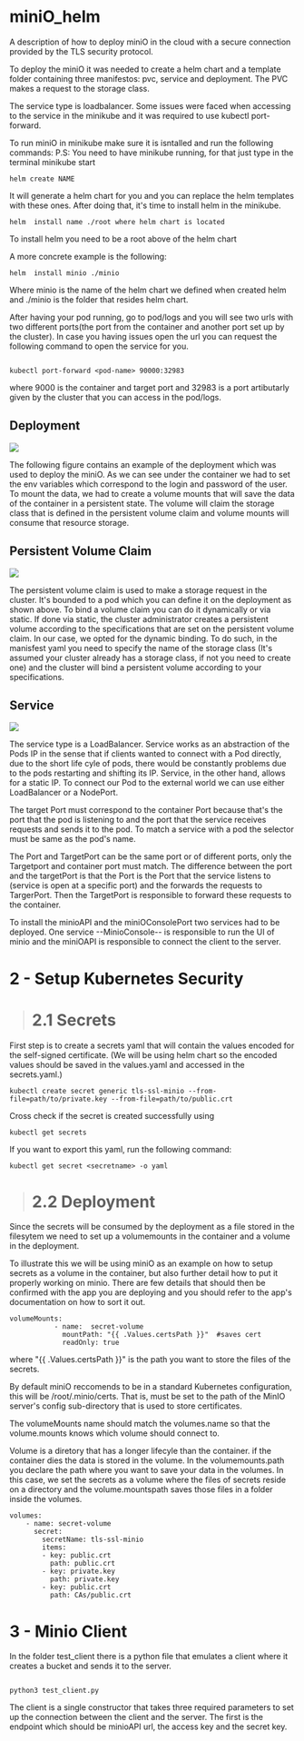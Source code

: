 # miniO_helm
A description of how to deploy miniO in the cloud with a secure connection provided by the TLS security protocol.


To deploy the miniO it was needed to create a helm chart and a template folder containing three manifestos: pvc, service and deployment.
The PVC makes a request to the storage class. 

The service type is loadbalancer. Some issues were faced when accessing to the service in the minikube and it was required to use kubectl port-forward. 

To run miniO in minikube make sure it is isntalled and run the following commands:
P.S: You need to have minikube running, for that just type in the terminal minikube start
```
helm create NAME

```
It will generate a helm chart for you and you can replace the helm templates with these ones.
After doing that, it's time to install helm in the minikube.

```
helm  install name ./root where helm chart is located

```
To install helm you need to be a root above of the helm chart

A more concrete example is the following:

```
helm  install minio ./minio

```
Where minio is the name of the helm chart we defined when created helm and ./minio is the folder that resides helm chart.

After having your pod running, go to pod/logs and you will see two urls with two different ports(the port from the container and another port set up by the cluster).
In case you having issues open the url you can request the following command to open the service for you.


```

kubectl port-forward <pod-name> 90000:32983

```
where 9000 is the container and target port and 32983 is a port artibutarly given by the cluster that you can access in the pod/logs.

## Deployment

![](deployment.PNG)


The following figure contains an example of the deployment which was used to deploy the miniO. As we can see under the container we had to set the env variables which correspond to the login and password of the user. To mount the data, we had to create a volume mounts that will save the data of the container in a persistent state. The volume will claim the storage class that is defined in the persistent volume claim and volume mounts will consume that resource storage.


## Persistent Volume Claim

![](pvc.PNG)

The persistent volume claim is used to make a storage request in the cluster. It's bounded to a pod which you can define it on the deployment as shown above. To bind a volume claim you can do it dynamically or via static. If done via static, the cluster administrator creates a persistent volume according to the specifications that are set on the persistent volume claim. In our case, we opted for the dynamic binding. To do such, in the manisfest yaml you need to specify the name of the storage class (It's assumed your cluster already has a storage class, if not you need to create one) and the cluster will bind a persistent volume according to your specifications.

## Service

![](service.PNG)

The service type is a LoadBalancer. Service works as an abstraction of the Pods IP in the sense that if clients wanted to connect with a Pod directly, due to the short life cyle of pods, there would be constantly problems due to the pods restarting and shifting its IP. Service, in the other hand, allows for a static IP. To connect our Pod to the external world we can use either LoadBalancer or a NodePort. 

The target Port must correspond to the container Port because that's the port that the pod is listening to and the port that the service receives requests and sends it to the pod. To match a service with a pod the selector must be same as the pod's name.

The Port and TargetPort can be the same port or of different ports, only the Targetport and container port must match. The difference between the port and the targetPort is that the Port is the Port that the service listens to (service is open at a specific port) and the forwards the requests to TargerPort. Then the TargetPort is responsible to forward these requests to the container.


To install the minioAPI and the miniOConsolePort two services had to be deployed. One service --MinioConsole-- is responsible to run the UI of minio and the miniOAPI is responsible to connect the client to the server.


# 2 - Setup Kubernetes Security

> # 2.1 Secrets

First step is to create a secrets yaml that will contain the values encoded for the self-signed certificate. (We will be using helm chart so the encoded values should be saved in the values.yaml and accessed in the secrets.yaml.) 


```
kubectl create secret generic tls-ssl-minio --from-file=path/to/private.key --from-file=path/to/public.crt

```
Cross check if the secret is created successfully using

```
kubectl get secrets

```
  
If you want to export this yaml, run the following command:
  
    
```
kubectl get secret <secretname> -o yaml

```
  
> # 2.2 Deployment 
  
Since the secrets will be consumed by the deployment as a file stored in the filesytem we need to set up a volumemounts in the container and a volume in the deployment. 
  
To illustrate this we will be using miniO as an example on how to setup secrets as a volume in the container, but also further detail how to put it properly working on minio. There are few details that should then be confirmed with the app you are deploying and you should refer to the app's documentation on how to sort it out. 
  
```
volumeMounts:
           - name:  secret-volume
             mountPath: "{{ .Values.certsPath }}"  #saves cert
             readOnly: true

```
  
 where "{{ .Values.certsPath }}" is the path you want to store the files of the secrets. 
  
By default miniO reccomends to be in a standard Kubernetes configuration, this will be /root/.minio/certs. That is, must be set to the path of the MinIO server's config sub-directory that is used to store certificates.
  
  The volumeMounts name should match the volumes.name so that the volume.mounts knows which volume should connect to.
  
  Volume is a diretory that has a longer lifecyle than the container. if the container dies the data is stored in the volume. In the volumemounts.path you declare the path where you want to save your data in the volumes. In this case, we set the secrets as a volume where the files of secrets reside on a directory and the volume.mountspath saves those files in a folder inside the volumes.
  ```
  volumes:
      - name: secret-volume
        secret:
          secretName: tls-ssl-minio
          items:
          - key: public.crt
            path: public.crt
          - key: private.key
            path: private.key
          - key: public.crt
            path: CAs/public.crt
  ```
  

# 3 - Minio Client

In the folder test_client there is a python file that emulates a client where it creates a bucket and sends it to the server. 

```

python3 test_client.py

```

The client is a single constructor that takes three required parameters to set up the connection between the client and the server. The first is the endpoint which should be minioAPI url, the access key and the secret key.



